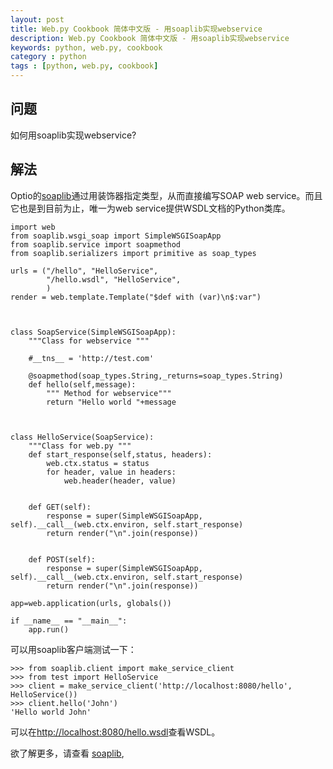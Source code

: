 ```yaml
---
layout: post
title: Web.py Cookbook 简体中文版 - 用soaplib实现webservice
description: Web.py Cookbook 简体中文版 - 用soaplib实现webservice
keywords: python, web.py, cookbook
category : python
tags : [python, web.py, cookbook]
---
```


## 问题

如何用soaplib实现webservice?

## 解法

Optio的[soaplib](http://trac.optio.webfactional.com/)通过用装饰器指定类型，从而直接编写SOAP web service。而且它也是到目前为止，唯一为web service提供WSDL文档的Python类库。



    import web 
    from soaplib.wsgi_soap import SimpleWSGISoapApp
    from soaplib.service import soapmethod
    from soaplib.serializers import primitive as soap_types

    urls = ("/hello", "HelloService",
            "/hello.wsdl", "HelloService",
            )
    render = web.template.Template("$def with (var)\n$:var")


    
    class SoapService(SimpleWSGISoapApp):
        """Class for webservice """

        #__tns__ = 'http://test.com'
    
        @soapmethod(soap_types.String,_returns=soap_types.String)
        def hello(self,message):
            """ Method for webservice"""
            return "Hello world "+message
     


    class HelloService(SoapService):
        """Class for web.py """
        def start_response(self,status, headers):
            web.ctx.status = status
            for header, value in headers:
                web.header(header, value)
    
    
        def GET(self):
            response = super(SimpleWSGISoapApp, self).__call__(web.ctx.environ, self.start_response)
            return render("\n".join(response))
    
    
        def POST(self):
            response = super(SimpleWSGISoapApp, self).__call__(web.ctx.environ, self.start_response)
            return render("\n".join(response))
     
    app=web.application(urls, globals())
    
    if __name__ == "__main__":
        app.run()




可以用soaplib客户端测试一下：

    >>> from soaplib.client import make_service_client
    >>> from test import HelloService
    >>> client = make_service_client('http://localhost:8080/hello', HelloService())
    >>> client.hello('John')
    'Hello world John'

可以在[http://localhost:8080/hello.wsdl](http://localhost:8080/hello.wsdl)查看WSDL。

欲了解更多，请查看 [soaplib](http://trac.optio.webfactional.com/),